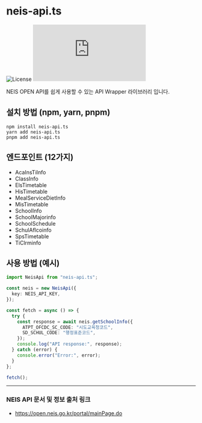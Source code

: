 # neis-api.ts
![License](https://img.shields.io/badge/License-MIT-blue.svg?style=flat-square) ![npm](https://img.shields.io/npm/v/neis-api.ts?style=flat-square)

NEIS OPEN API를 쉽게 사용할 수 있는 API Wrapper 라이브러리 입니다.

## 설치 방법 (npm, yarn, pnpm)
```
npm install neis-api.ts
yarn add neis-api.ts
pnpm add neis-api.ts
```

## 엔드포인트 (12가지)
* AcaInsTiInfo
* ClassInfo
* ElsTimetable
* HisTimetable
* MealServiceDietInfo
* MisTimetable
* SchoolInfo
* SchoolMajorinfo
* SchoolSchedule
* SchulAflcoinfo
* SpsTimetable
* TiClrminfo

## 사용 방법 (예시)
```ts
import NeisApi from "neis-api.ts";

const neis = new NeisApi({
  key: NEIS_API_KEY,
});

const fetch = async () => {
  try {
    const response = await neis.getSchoolInfo({
      ATPT_OFCDC_SC_CODE: "시도교육청코드",
      SD_SCHUL_CODE: "행정표준코드",
    });
    console.log("API response:", response);
  } catch (error) {
    console.error("Error:", error);
  }
};

fetch();
```

***

### NEIS API 문서 및 정보 출처 링크
* https://open.neis.go.kr/portal/mainPage.do
